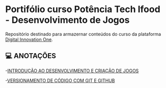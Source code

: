 
# Portifólio curso Potência Tech Ifood - Desenvolvimento de Jogos

Repositório destinado para armazernar conteúdos do curso da plataforma [Digital Innovation One](https://www.dio.me/).


## 💻 ANOTAÇÕES
-[INTRODUÇÃO AO DESENVOLVIMENTO E CRIAÇÃO DE JOGOS](https://www.canva.com/design/DAFxjzvnYyM/IssKoMQshxljpfVYb1NRgg/view?utm_content=DAFxjzvnYyM&utm_campaign=designshare&utm_medium=link&utm_source=editor)

-[VERSIONAMENTO DE CÓDIGO COM GIT E GITHUB](https://www.canva.com/design/DAFxplC2zCs/DwCn5pNb5plpCYM5OZc55g/view?utm_content=DAFxplC2zCs&utm_campaign=designshare&utm_medium=link&utm_source=editor)





